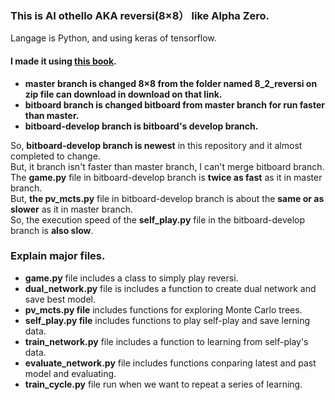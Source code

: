 ### This is AI othello AKA reversi(8×8） like Alpha Zero.
Langage is Python, and using keras of tensorflow.

#### I made it using [this book](https://www.borndigital.co.jp/book/14383.html).
- **master branch is changed 8×8 from the folder named 8_2_reversi  on zip file can download in download on that link.**
- **bitboard branch is changed bitboard from master branch for run faster than master.**
- **bitboard-develop branch is bitboard's develop branch.**

So, **bitboard-develop branch is newest** in this repository and it almost completed to change.    
But, it branch isn't faster than master branch, I can't merge bitboard branch.  
The **game.py** file in bitboard-develop branch is **twice as fast** as it in master branch.  
But, **the pv_mcts.py** file in bitboard-develop branch is about the **same or as slower** as it in master branch.  
So, the execution speed of the **self_play.py** file in the bitboard-develop branch is **also slow**.  


### Explain major files.
- **game.py** file includes a class to simply play reversi.
- **dual_network.py** file is includes a function to create dual network and save best model.
- **pv_mcts.py file** includes functions for exploring Monte Carlo trees.
- **self_play.py file** includes functions to play self-play and save lerning data.
- **train_network.py** file includes a function to learning from self-play's data.
- **evaluate_network.py** file includes  functions conparing latest and past model and evaluating.
- **train_cycle.py** file run when we want to repeat a series of learning.

